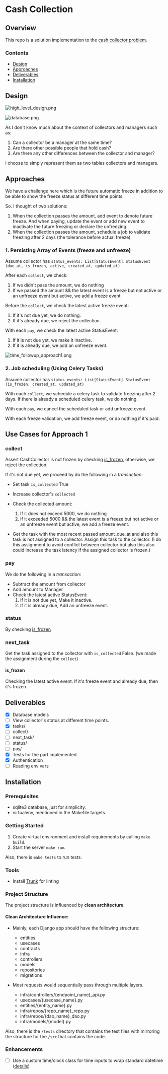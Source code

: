 # Cash Collection

## Overview

This repo is a solution implementation to the [cash collector problem](docs/problem.md).

### Contents

- [Design](#Design)
- [Approaches](#Approaches)
- [Deliverables](#Deliverables)
- [Installation](#Installation)

## Design

![high_level_design.png](docs/high_level_design.png)

![database.png](docs/database.png)

As I don't know much about the context of collectors and managers such as:
1. Can a collector be a manager at the same time?
2. Are there other possible people that hold cash?
3. Are there any other differences between the collector and manager?

I choose to simply represent them as two tables collectors and managers.
## Approaches

We have a challenge here which is the future automatic freeze in addition to be
able to show the freeze status at different time points.

So. I thought of two solutions:

1. When the collection passes the amount, add event to denote future freeze. And
   when paying, update the event or add new event to inactivate the future
   freezing or declare the unfreezing.
2. When the collection passes the amount, schedule a job to validate freezing
   after 2 days (the tolerance before actual freeze)

### 1. Persisting Array of Events (freeze and unfreeze)

Assume collector has `status_events: List[StatusEvent]`.
`StatusEvent (due_at, is_frozen, active, created_at, updated_at)`

After each `collect`, we check:

1. If we didn't pass the amount, we do nothing
2. If we passed the amount && the latest event is a freeze but not active or an
   unfreeze event but active, we add a freeze event

Before the `collect`, we check the latest active freeze event:

1. If it's not due yet, we do nothing.
2. If it's already due, we reject the collection.

With each `pay`, we check the latest active StatusEvent:

1. If it is not due yet, we make it inactive.
2. If it is already due, we add an unfreeze event.

![time_followup_approach1.png](docs/time_followup_approach1.png)

### 2. Job scheduling (Using Celery Tasks)

Assume collector has `status_events: List[StatusEvent]`.
`StatusEvent (is_frozen, created_at, updated_at)`

With each `collect`, we schedule a celery task to validate freezing after 2
days.
If there is already a scheduled celery task, we do nothing.

With each `pay`, we cancel the scheduled task or add unfreeze event.

With each freeze validation, we add freeze event, or do nothing if it's paid.

## Use Cases for Approach 1

### collect
Assert CashCollector is not frozen by checking [is_frozen](#is_frozen),
otherwise, we reject the collection.

If it's not due yet, we proceed by do the following in a _transaction_:

- Set task `is_collected` True
- Increase collector's `collected`
- Check the collected amount:
    1. If it does not exceed 5000, we do nothing
    2. If it exceeded 5000 && the latest event is a freeze but not active or an
       unfreeze event but active, we add a freeze event.

- Get the task with the most recent passed amount_due_at and also this task is
  not assigned to a collector. Assign this task to the collector. (I do this
  assignment to avoid conflict between collector but also this also could
  increase the task latency if the assigned collector is frozen.)
### pay
We do the following in a _transaction_:

- Subtract the amount from collector
- Add amount to Manager
- Check the latest active StatusEvent:
    1. If it is not due yet, Make it inactive.
    2. If it is already due, Add an unfreeze event.

### status
By checking [is_frozen](#is_frozen)

### next_task
Get the task assigned to the collector with `is_collected` False. (we made the assignment during the `collect`)

#### is_frozen

Checking the latest active event. If it's freeze event and already due, then
it's frozen.

## Deliverables
- [x] Database models
- [ ] View collector's status at different time points.
- [x] tasks/
- [ ] collect/
- [ ] next_task/
- [ ] status/
- [ ] pay/
- [x] Tests for the part implemented
- [x] Authentication
- [ ] Reading env vars
## Installation

### Prerequisites

- sqlite3 database, just for simplicity.
- virtualenv, mentioned in the Makefile targets

### Getting Started

1. Create virtual environment and install requirements by calling ```make build```.
2. Start the server `make run`.

Also, there is `make tests` to run tests.
### Tools
- Install [Trunk](https://docs.trunk.io/check/usage#install-the-cli) for linting

### Project Structure

The project structure is influenced by **clean architecture**.
#### Clean Architecture Influence:
- Mainly, each Django app should have the following structure:
  - entities
  - usecases
  - contracts
  - infra
  - controllers
  - models
  - repositories
  - migrations

- Most requests would sequentially pass through multiple layers.
  - infra/controllers/{endpoint_name}\_api.py
  - usecases/{usecase_name}.py
  - entities/{entity_name}.py
  - infra/repos/{repo_name}\_repo.py
  - infra/repos/{dao_name}\_dao.py
  - infra/models/{model}.py

Also, there is the `/tests` directory that contains the test files with
mirroring the structure for the `/src` that contains the code.

### Enhancements
- [ ] Use a custom time/clock class for time inputs to wrap standard datetime ([details](https://www.linkedin.com/feed/update/urn:li:activity:7151131173627330560/))  
